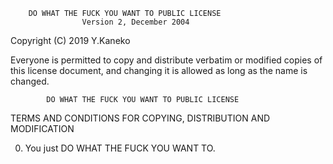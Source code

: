         DO WHAT THE FUCK YOU WANT TO PUBLIC LICENSE 
                    Version 2, December 2004 

 Copyright (C) 2019 Y.Kaneko

 Everyone is permitted to copy and distribute verbatim or modified 
 copies of this license document, and changing it is allowed as long 
 as the name is changed. 

            DO WHAT THE FUCK YOU WANT TO PUBLIC LICENSE 
   TERMS AND CONDITIONS FOR COPYING, DISTRIBUTION AND MODIFICATION 

  0. You just DO WHAT THE FUCK YOU WANT TO.
